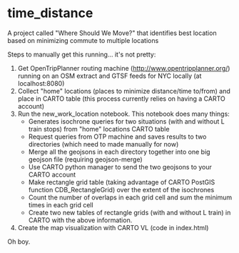 # time_distance
A project called "Where Should We Move?" that identifies best location based on minimizing commute to multiple locations

Steps to manually get this running... it's not pretty:

1. Get OpenTripPlanner routing machine (http://www.opentripplanner.org/) running on an OSM extract and GTSF feeds for NYC locally (at localhost:8080)
2. Collect "home" locations (places to minimize distance/time to/from) and place in CARTO table (this process currently relies on having a CARTO account)
3. Run the new_work_location notebook. This notebook does many things:
    - Generates isochrone queries for two situations (with and without L train stops) from "home" locations CARTO table
    - Request queries from OTP machine and saves results to two directories (which need to made manually for now)
    - Merge all the geojsons in each directory together into one big geojson file (requiring geojson-merge)
    - Use CARTO python manager to send the two geojsons to your CARTO account
    - Make rectangle grid table (taking advantage of CARTO PostGIS function CDB_RectangleGrid) over the extent of the isochrones
    - Count the number of overlaps in each grid cell and sum the minimum times in each grid cell
    - Create two new tables of rectangle grids (with and without L train) in CARTO with the above information.
4. Create the map visualization with CARTO VL (code in index.html)

Oh boy.
